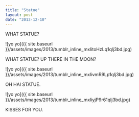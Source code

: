 ```yaml
---
title: "Statue"
layout: post
date: "2013-12-10"
---
```


WHAT STATUE? 

![yo yo]({{ site.baseurl }}/assets/images/2013/tumblr_inline_mxlitoHzLq1qlj3bd.jpg)

WHAT STATUE? UP THERE IN THE MOON?

![yo yo]({{ site.baseurl }}/assets/images/2013/tumblr_inline_mxlivmR9Lp1qlj3bd.jpg)

OH HAI STATUE.

![yo yo]({{ site.baseurl }}/assets/images/2013/tumblr_inline_mxliyjP9r61qlj3bd.jpg)

KISSES FOR YOU.
